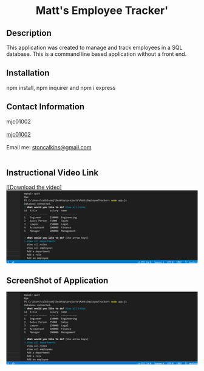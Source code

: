 
<h1 align="center">Matt's Employee Tracker'</h1>
  

## Description
This application was created to manage and track employees in a SQL database. This is a command line based application without a front end. 

## Installation
npm install, npm inquirer and npm i express

## Contact Information
mjc01002<br />
<br />
[mjc01002](https://github.com/mjc01002)<br />
<br />
Email me: stoncalkins@gmail.com<br /><br />

## Instructional Video Link
[![Download  the video]![Image of Website](https://github.com/mjc01002/MattsEmployeeTracker/blob/main/assets/screenshot.PNG?raw=true)](https://github.com/mjc01002/MattsEmployeeTracker/blob/main/assets/walkthrough.webm?raw=true)

## ScreenShot of Application
![Image of Website](https://github.com/mjc01002/MattsEmployeeTracker/blob/main/assets/screenshot.PNG?raw=true)
